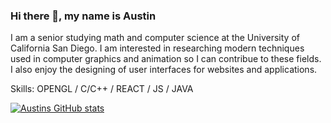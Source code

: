### Hi there 👋, my name is Austin

I am a senior studying math and computer science at the University of California San Diego. I am interested in researching modern techniques used in computer graphics and animation so I can contribue to these fields. I also enjoy the designing of user interfaces for websites and applications. 

Skills: OPENGL / C/C++ / REACT / JS / JAVA
  
[![Austins GitHub stats](https://github-readme-stats.vercel.app/api?username=asmarking)](https://github.com/asmarking/github-readme-stats)

